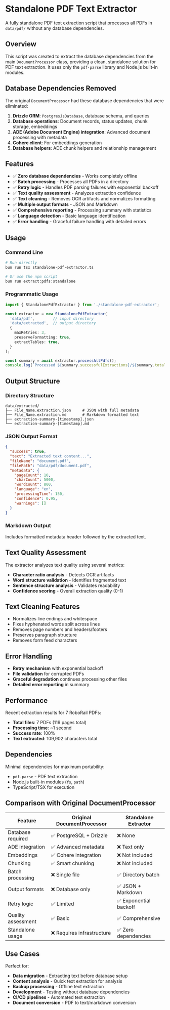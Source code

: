 # Standalone PDF Text Extractor

A fully standalone PDF text extraction script that processes all PDFs in `data/pdf/` without any database dependencies.

## Overview

This script was created to extract the database dependencies from the main `DocumentProcessor` class, providing a clean, standalone solution for PDF text extraction. It uses only the `pdf-parse` library and Node.js built-in modules.

## Database Dependencies Removed

The original `DocumentProcessor` had these database dependencies that were eliminated:

1. **Drizzle ORM**: `PostgresJsDatabase`, database schema, and queries
2. **Database operations**: Document records, status updates, chunk storage, embeddings
3. **ADE (Adobe Document Engine) integration**: Advanced document processing with metadata
4. **Cohere client**: For embeddings generation
5. **Database helpers**: ADE chunk helpers and relationship management

## Features

- ✅ **Zero database dependencies** - Works completely offline
- ✅ **Batch processing** - Processes all PDFs in a directory
- ✅ **Retry logic** - Handles PDF parsing failures with exponential backoff
- ✅ **Text quality assessment** - Analyzes extraction confidence
- ✅ **Text cleaning** - Removes OCR artifacts and normalizes formatting
- ✅ **Multiple output formats** - JSON and Markdown
- ✅ **Comprehensive reporting** - Processing summary with statistics
- ✅ **Language detection** - Basic language identification
- ✅ **Error handling** - Graceful failure handling with detailed errors

## Usage

### Command Line
```bash
# Run directly
bun run tsx standalone-pdf-extractor.ts

# Or use the npm script
bun run extract:pdfs:standalone
```

### Programmatic Usage
```typescript
import { StandalonePdfExtractor } from './standalone-pdf-extractor';

const extractor = new StandalonePdfExtractor(
  'data/pdf',        // input directory
  'data/extracted',  // output directory
  {
    maxRetries: 3,
    preserveFormatting: true,
    extractTables: true,
  }
);

const summary = await extractor.processAllPdfs();
console.log(`Processed ${summary.successfulExtractions}/${summary.totalFiles} files`);
```

## Output Structure

### Directory Structure
```
data/extracted/
├── File_Name.extraction.json     # JSON with full metadata
├── File_Name.extraction.md       # Markdown formatted text
├── extraction-summary-[timestamp].json
└── extraction-summary-[timestamp].md
```

### JSON Output Format
```json
{
  "success": true,
  "text": "Extracted text content...",
  "fileName": "document.pdf",
  "filePath": "data/pdf/document.pdf",
  "metadata": {
    "pageCount": 10,
    "charCount": 5000,
    "wordCount": 800,
    "language": "en",
    "processingTime": 150,
    "confidence": 0.95,
    "warnings": []
  }
}
```

### Markdown Output
Includes formatted metadata header followed by the extracted text.

## Text Quality Assessment

The extractor analyzes text quality using several metrics:

- **Character ratio analysis** - Detects OCR artifacts
- **Word structure validation** - Identifies fragmented text
- **Sentence structure analysis** - Validates readability
- **Confidence scoring** - Overall extraction quality (0-1)

## Text Cleaning Features

- Normalizes line endings and whitespace
- Fixes hyphenated words split across lines
- Removes page numbers and headers/footers
- Preserves paragraph structure
- Removes form feed characters

## Error Handling

- **Retry mechanism** with exponential backoff
- **File validation** for corrupted PDFs
- **Graceful degradation** continues processing other files
- **Detailed error reporting** in summary

## Performance

Recent extraction results for 7 RoboRail PDFs:
- **Total files**: 7 PDFs (119 pages total)
- **Processing time**: ~1 second
- **Success rate**: 100%
- **Text extracted**: 109,902 characters total

## Dependencies

Minimal dependencies for maximum portability:

- `pdf-parse` - PDF text extraction
- Node.js built-in modules (`fs`, `path`)
- TypeScript/TSX for execution

## Comparison with Original DocumentProcessor

| Feature | Original DocumentProcessor | Standalone Extractor |
|---------|---------------------------|---------------------|
| Database required | ✅ PostgreSQL + Drizzle | ❌ None |
| ADE integration | ✅ Advanced metadata | ❌ Text only |
| Embeddings | ✅ Cohere integration | ❌ Not included |
| Chunking | ✅ Smart chunking | ❌ Not included |
| Batch processing | ❌ Single file | ✅ Directory batch |
| Output formats | ❌ Database only | ✅ JSON + Markdown |
| Retry logic | ✅ Limited | ✅ Exponential backoff |
| Quality assessment | ✅ Basic | ✅ Comprehensive |
| Standalone usage | ❌ Requires infrastructure | ✅ Zero dependencies |

## Use Cases

Perfect for:
- **Data migration** - Extracting text before database setup
- **Content analysis** - Quick text extraction for analysis
- **Backup processing** - Offline text extraction
- **Development** - Testing without database dependencies
- **CI/CD pipelines** - Automated text extraction
- **Document conversion** - PDF to text/markdown conversion